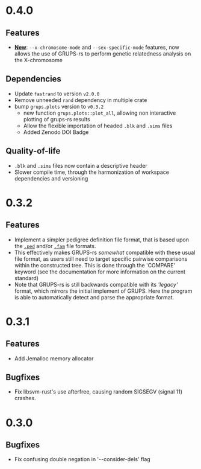 # 0.4.0
## Features
- <b><ins>New</ins></b>: `--x-chromosome-mode` and `--sex-specific-mode` features, now allows the use of GRUPS-rs to perform genetic relatedness analysis on the X-chromosome

## Dependencies
  - Update `fastrand` to version `v2.0.0`
  - Remove unneeded `rand` dependency in multiple crate
  - bump `grups.plots` version to `v0.3.2`
    - new function `grups.plots::plot_all`, allowing non interactive plotting of grups-rs results
    - Allow the flexible importation of headed `.blk` and `.sims` files
    - Added Zenodo DOI Badge
## Quality-of-life
- `.blk` and `.sims` files now contain a descriptive header
- Slower compile time, through the harmonization of workspace dependencies and versioning


# 0.3.2
## Features
- Implement a simpler pedigree definition file format, that is based upon the [`.ped`](https://csg.sph.umich.edu/abecasis/QTDT/docs/pedigree.html) and/or [`.fam`](https://www.cog-genomics.org/plink/1.9/formats#fam) file formats.
- This effectively makes GRUPS-rs *somewhat* compatible with these usual file format, as users still need to target specific pairwise comparisons within the constructed tree. This is done through the 'COMPARE' keyword (see the documentation for more information on the current standard)
- Note that GRUPS-rs is still backwards compatible with its *'legacy'* format, which mirrors the initial implement of GRUPS. Here the program is able to automatically detect and parse the appropriate format.


# 0.3.1
## Features
- Add Jemalloc memory allocator

## Bugfixes
- Fix libsvm-rust's use afterfree, causing random SIGSEGV (signal 11) crashes.

# 0.3.0
## Bugfixes
- Fix confusing double negation in '--consider-dels' flag
